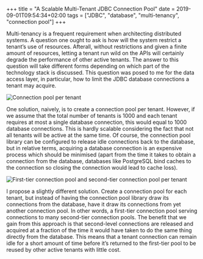 +++
title = "A Scalable Multi-Tenant JDBC Connection Pool"
date = 2019-09-01T09:54:34+02:00
tags = ["JDBC", "database", "multi-tenancy", "connection pool"]
+++

Multi-tenancy is a frequent requirement when architecting distributed systems. A question one ought to ask is how will the system restrict a tenant’s use of resources. Afterall, without restrictions and given a finite amount of resources, letting a tenant run wild on the APIs will certainly degrade the performance of other active tenants. The answer to this question will take different forms depending on which part of the technology stack is discussed. This question was posed to me for the data access layer, in particular, how to limit the JDBC database connections a tenant may acquire.

<img src="/images/connection-pool-per-tenant.jpg" alt="Connection pool per tenant" style="max-width:70%"/>

One solution, naively, is to create a connection pool per tenant. However, if we assume that the total number of tenants is 1000 and each tenant requires at most a single database connection, this would equal to 1000 database connections. This is hardly scalable considering the fact that not all tenants will be active at the same time. Of course, the connection pool library can be configured to release idle connections back to the database, but in relative terms, acquiring a database connection is an expensive process which should be minimised (apart from the time it takes to obtain a connection from the database, databases like PostgreSQL bind caches to the connection so closing the connection would lead to cache loss).

<img src="/images/first-tier-connection-pool-second-tier-connection-pool-per-tenant.jpg " alt="First-tier connection pool and second-tier connection pool per tenant"/>

I propose a slightly different solution. Create a connection pool for each tenant, but instead of having the connection pool library draw its connections from the database, have it draw its connections from yet another connection pool. In other words, a first-tier connection pool serving connections to many second-tier connection pools. The benefit that we gain from this approach is that second-level connections are released and acquired at a fraction of the time it would have taken to do the same thing directly from the database. This means that a tenant connection can remain idle for a short amount of time before it’s returned to the first-tier pool to be reused by other active tenants with little cost.
